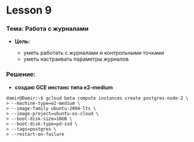 # Lesson 9
### Тема: Работа с журналами

* __Цель:__

  * уметь работать с журналами и контрольными точками
  * уметь настраивать параметры журналов

### Решение:
* __создаю GCE инстанс типа e2-medium__
```
damir@Damir:~$ gcloud beta compute instances create postgres-node-2 \
> --machine-type=e2-medium \
> --image-family ubuntu-2004-lts \
> --image-project=ubuntu-os-cloud \
> --boot-disk-size=10GB \
> --boot-disk-type=pd-ssd \
> --tags=postgres \
> --restart-on-failure
```
